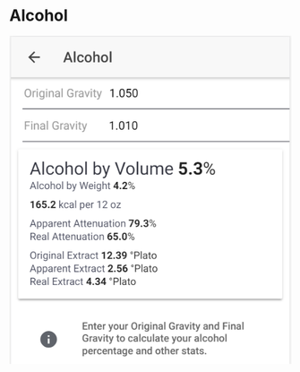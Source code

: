 # Alcohol

![Enter OG and FG to get important stats about your product](../.gitbook/assets/image%20%2845%29.png)

